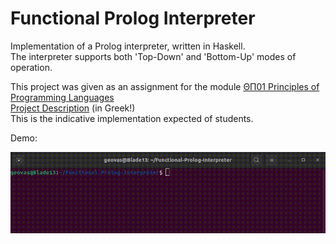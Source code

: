 # Functional Prolog Interpreter

Implementation of a Prolog interpreter, written in Haskell.\
The interpreter supports both 'Top-Down' and 'Bottom-Up' modes of operation.


This project was given as an assignment for the module [ΘΠ01 Principles of Programming Languages](https://cgi.di.uoa.gr/~prondo/LANGUAGES/languages.html)\
[Project Description](https://github.com/GeorgeVasilakopoulos/Functional-Prolog-Interpreter/blob/main/docs/Project2023-2024.pdf) (in Greek!)\
This is the indicative implementation expected of students.


Demo:

![Demo](https://github.com/GeorgeVasilakopoulos/Functional-Prolog-Interpreter/blob/main/demo.gif)


